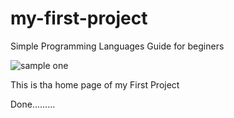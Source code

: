 # my-first-project

Simple Programming Languages Guide for beginers 


![sample one](https://github.com/user-attachments/assets/4d8481c3-0bc8-47bc-a280-d4c84a5459ac)


This is tha home page of my First Project

Done.........
